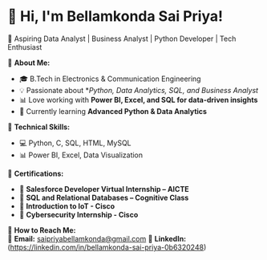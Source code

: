 # 👋 Hi, I'm Bellamkonda Sai Priya!  
🚀 Aspiring Data Analyst | Business Analyst | Python Developer | Tech Enthusiast  

🔹 **About Me:**  
- 🎓 B.Tech in Electronics & Communication Engineering  
- 💡 Passionate about **Python, Data Analytics, SQL, and Business Analyst*  
- 📊 Love working with **Power BI, Excel, and SQL for data-driven insights**  
- 🌱 Currently learning **Advanced Python & Data Analytics**  

🔹 **Technical Skills:**  
- 💻 Python, C, SQL, HTML, MySQL  
- 📊 Power BI, Excel, Data Visualization  
    

🔹 **Certifications:**  
- 📜 **Salesforce Developer Virtual Internship – AICTE**  
- 📜 **SQL and Relational Databases – Cognitive Class**  
- 📜 **Introduction to IoT - Cisco**  
- 📜 **Cybersecurity Internship - Cisco**  

🔹 **How to Reach Me:**  
📩 **Email:** saipriyabellamkonda@gmail.com
📱 **LinkedIn:** (https://linkedin.com/in/bellamkonda-sai-priya-0b6320248)  

